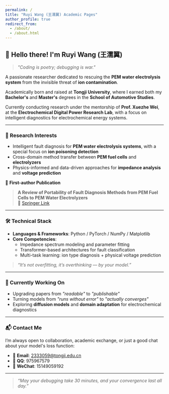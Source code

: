 ```yaml
---
permalink: /
title: "Ruyi Wang (王濡翼) Academic Pages"
author_profile: true
redirect_from: 
  - /about/
  - /about.html
---
```

## 👋 Hello there! I'm **Ruyi Wang (王濡翼)**

> *"Coding is poetry; debugging is war."*

A passionate researcher dedicated to rescuing the **PEM water electrolysis system** from the invisible threat of **ion contamination**.

Academically born and raised at **Tongji University**, where I earned both my **Bachelor's** and **Master's** degrees in the **School of Automotive Studies**.

Currently conducting research under the mentorship of **Prof. Xuezhe Wei**, at the **Electrochemical Digital Power Research Lab**, with a focus on intelligent diagnostics for electrochemical energy systems.

---

### 🧠 Research Interests
- Intelligent fault diagnosis for **PEM water electrolysis systems**, with a special focus on **ion poisoning detection**
- Cross-domain method transfer between **PEM fuel cells** and **electrolyzers**
- Physics-informed and data-driven approaches for **impedance analysis** and **voltage prediction**

📄 **First-author Publication**  
> **A Review of Portability of Fault Diagnosis Methods from PEM Fuel Cells to PEM Water Electrolyzers**  
> 🔗 [Springer Link](https://link.springer.com/article/10.1007/s42452-025-07318-1)

---

### 🛠️ Technical Stack
- **Languages & Frameworks**: Python / PyTorch / NumPy / Matplotlib  
- **Core Competencies**:  
  - Impedance spectrum modeling and parameter fitting  
  - Transformer-based architectures for fault classification  
  - Multi-task learning: ion type diagnosis + physical voltage prediction  

> *“It’s not overfitting, it’s overthinking — by your model.”*

---

### 🧪 Currently Working On
- Upgrading papers from *"readable"* to *"publishable"*  
- Turning models from *"runs without error"* to *"actually converges"*  
- Exploring **diffusion models** and **domain adaptation** for electrochemical diagnostics

---

### 📬 Contact Me
I’m always open to collaboration, academic exchange, or just a good chat about your model's loss function:
- 📧 **Email**: 2333059@tongji.edu.cn  
- 💬 **QQ**: 975967579  
- 📱 **WeChat**: 15149059192  

---

> _“May your debugging take 30 minutes, and your convergence last all day.”_


